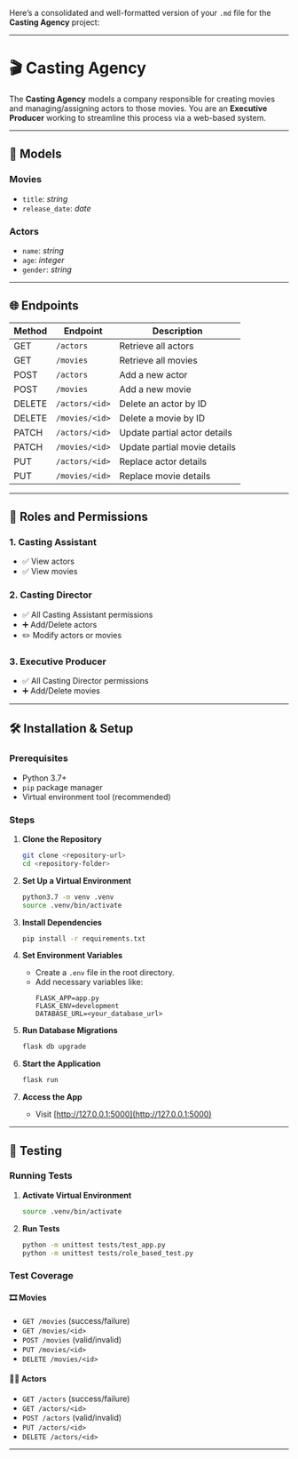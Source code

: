 Here’s a consolidated and well-formatted version of your `.md` file for the **Casting Agency** project:

---

# 🎬 Casting Agency

The **Casting Agency** models a company responsible for creating movies and managing/assigning actors to those movies. You are an **Executive Producer** working to streamline this process via a web-based system.

---

## 🧩 Models

### Movies
- `title`: *string*
- `release_date`: *date*

### Actors
- `name`: *string*
- `age`: *integer*
- `gender`: *string*

---

## 🌐 Endpoints

| Method | Endpoint         | Description                  |
|--------|------------------|------------------------------|
| GET    | `/actors`        | Retrieve all actors          |
| GET    | `/movies`        | Retrieve all movies          |
| POST   | `/actors`        | Add a new actor              |
| POST   | `/movies`        | Add a new movie              |
| DELETE | `/actors/<id>`   | Delete an actor by ID        |
| DELETE | `/movies/<id>`   | Delete a movie by ID         |
| PATCH  | `/actors/<id>`   | Update partial actor details |
| PATCH  | `/movies/<id>`   | Update partial movie details |
| PUT    | `/actors/<id>`   | Replace actor details        |
| PUT    | `/movies/<id>`   | Replace movie details        |

---

## 🔐 Roles and Permissions

### 1. Casting Assistant
- ✅ View actors
- ✅ View movies

### 2. Casting Director
- ✅ All Casting Assistant permissions
- ➕ Add/Delete actors
- ✏️ Modify actors or movies

### 3. Executive Producer
- ✅ All Casting Director permissions
- ➕ Add/Delete movies

---

## 🛠️ Installation & Setup

### Prerequisites
- Python 3.7+
- `pip` package manager
- Virtual environment tool (recommended)

### Steps

1. **Clone the Repository**
   ```bash
   git clone <repository-url>
   cd <repository-folder>
   ```

2. **Set Up a Virtual Environment**
   ```bash
   python3.7 -m venv .venv
   source .venv/bin/activate
   ```

3. **Install Dependencies**
   ```bash
   pip install -r requirements.txt
   ```

4. **Set Environment Variables**
   - Create a `.env` file in the root directory.
   - Add necessary variables like:
     ```
     FLASK_APP=app.py
     FLASK_ENV=development
     DATABASE_URL=<your_database_url>
     ```

5. **Run Database Migrations**
   ```bash
   flask db upgrade
   ```

6. **Start the Application**
   ```bash
   flask run
   ```

7. **Access the App**
   - Visit [http://127.0.0.1:5000](http://127.0.0.1:5000)

---

## 🧪 Testing

### Running Tests

1. **Activate Virtual Environment**
   ```bash
   source .venv/bin/activate
   ```

2. **Run Tests**
   ```bash
   python -m unittest tests/test_app.py
   python -m unittest tests/role_based_test.py
   ```

### Test Coverage

#### 🎞 Movies
- `GET /movies` (success/failure)
- `GET /movies/<id>`
- `POST /movies` (valid/invalid)
- `PUT /movies/<id>`
- `DELETE /movies/<id>`

#### 👨‍🎤 Actors
- `GET /actors` (success/failure)
- `GET /actors/<id>`
- `POST /actors` (valid/invalid)
- `PUT /actors/<id>`
- `DELETE /actors/<id>`

---
